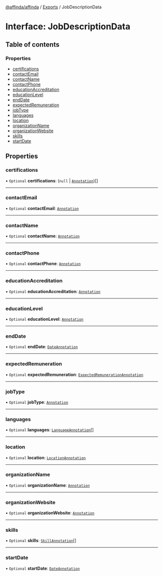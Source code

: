 [@affinda/affinda](../README.md) / [Exports](../modules.md) / JobDescriptionData

# Interface: JobDescriptionData

## Table of contents

### Properties

- [certifications](JobDescriptionData.md#certifications)
- [contactEmail](JobDescriptionData.md#contactemail)
- [contactName](JobDescriptionData.md#contactname)
- [contactPhone](JobDescriptionData.md#contactphone)
- [educationAccreditation](JobDescriptionData.md#educationaccreditation)
- [educationLevel](JobDescriptionData.md#educationlevel)
- [endDate](JobDescriptionData.md#enddate)
- [expectedRemuneration](JobDescriptionData.md#expectedremuneration)
- [jobType](JobDescriptionData.md#jobtype)
- [languages](JobDescriptionData.md#languages)
- [location](JobDescriptionData.md#location)
- [organizationName](JobDescriptionData.md#organizationname)
- [organizationWebsite](JobDescriptionData.md#organizationwebsite)
- [skills](JobDescriptionData.md#skills)
- [startDate](JobDescriptionData.md#startdate)

## Properties

### certifications

• `Optional` **certifications**: (``null`` \| [`Annotation`](Annotation.md))[]

___

### contactEmail

• `Optional` **contactEmail**: [`Annotation`](Annotation.md)

___

### contactName

• `Optional` **contactName**: [`Annotation`](Annotation.md)

___

### contactPhone

• `Optional` **contactPhone**: [`Annotation`](Annotation.md)

___

### educationAccreditation

• `Optional` **educationAccreditation**: [`Annotation`](Annotation.md)

___

### educationLevel

• `Optional` **educationLevel**: [`Annotation`](Annotation.md)

___

### endDate

• `Optional` **endDate**: [`DateAnnotation`](../modules.md#dateannotation)

___

### expectedRemuneration

• `Optional` **expectedRemuneration**: [`ExpectedRemunerationAnnotation`](../modules.md#expectedremunerationannotation)

___

### jobType

• `Optional` **jobType**: [`Annotation`](Annotation.md)

___

### languages

• `Optional` **languages**: [`LanguageAnnotation`](../modules.md#languageannotation)[]

___

### location

• `Optional` **location**: [`LocationAnnotation`](../modules.md#locationannotation)

___

### organizationName

• `Optional` **organizationName**: [`Annotation`](Annotation.md)

___

### organizationWebsite

• `Optional` **organizationWebsite**: [`Annotation`](Annotation.md)

___

### skills

• `Optional` **skills**: [`SkillAnnotation`](../modules.md#skillannotation)[]

___

### startDate

• `Optional` **startDate**: [`DateAnnotation`](../modules.md#dateannotation)

